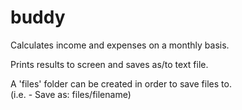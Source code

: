 # buddy
Calculates income and expenses on a monthly basis.

Prints results to screen and saves as/to text file.  

A 'files' folder can be created in order to save files to.  
(i.e. - Save as: files/filename)

